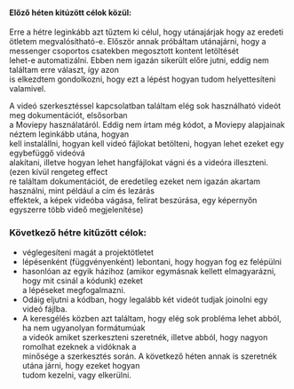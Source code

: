 #### Előző héten kitúzött célok közül:
  Erre a hétre leginkább azt tűztem ki célul, hogy utánajárjak hogy az eredeti ötletem megvalósítható-e.
  Először annak próbáltam utánajárni, hogy a messenger csoportos csatekben megosztott kontent letöltését  
  lehet-e automatizálni. Ebben nem igazán sikerült előre jutni, eddig nem találtam erre választ, így azon  
  is elkezdtem gondolkozni, hogy ezt a lépést hogyan tudom helyettesíteni valamivel.
  
  A videó szerkesztéssel kapcsolatban találtam elég sok használható videót meg dokumentációt, elsősorban  
  a Moviepy használatáról. Eddig nem írtam még kódot, a Moviepy alapjainak néztem leginkább utána, hogyan  
  kell instalállni, hogyan kell videó fájlokat betölteni, hogyan lehet ezeket egy egybefüggő videóvá   
  alakítani, illetve hogyan lehet hangfájlokat vágni és a videóra illeszteni. (ezen kívül rengeteg effect  
  re találtam dokumentációt, de eredetileg ezeket nem igazán akartam használni, mint például a cím és lezárás  
  effektek, a képek videóba vágása, felirat beszúrása, egy képernyőn egyszerre több videő megjelenítése)
  
### Következő hétre kitűzött célok:
  - véglegesíteni magát a projektötletet
  - lépésenként (függvényenként) lebontani, hogy hogyan fog ez felépülni
  - hasonlóan az egyik házihoz (amikor egymásnak kellett elmagyarázni, hogy mit csinál a kódunk) ezeket  
    a lépéseket megfogalmazni.
  - Odáig eljutni a kódban, hogy legalább két videót tudjak joinolni egy videó fájlba.
  - A keresgélés közben azt találtam, hogy elég sok probléma lehet abból, ha nem ugyanolyan formátumúak  
    a videók amiket szerkeszteni szeretnék, illetve abból, hogy nagyon romolhat ezeknek a vidóknak a  
    minősége a szerkesztés során. A következő héten annak is szeretnék utána járni, hogy ezeket hogyan  
    tudom kezelni, vagy elkerülni. 
  

